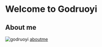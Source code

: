 # Welcome to Godruoyi

## About me

![godruoyi](https://godruoyi.com/images/avatar-max-img.png)
[aboutme](https://godruoyi.github.io/about.html)